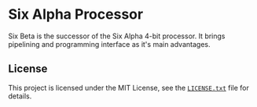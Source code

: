 # Six Alpha Processor

Six Beta is the successor of the Six Alpha 4-bit processor. It brings pipelining and programming interface as it's main advantages.

## License

This project is licensed under the MIT License, see the [`LICENSE.txt`](LICENSE.txt) file for details.
